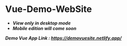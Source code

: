 # Vue-Demo-WebSite

- ***View only in desktop mode***
- ***Mobile edition will come soon***


***Demo Vue App Link : https://demovuesite.netlify.app/***
